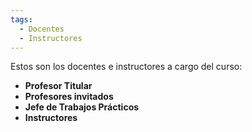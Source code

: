 ```yaml
---
tags:
  - Docentes
  - Instructores
---
```


Estos son los docentes e instructores a cargo del curso:

 * **Profesor Titular**
 * **Profesores invitados**
 * **Jefe de Trabajos Prácticos**
 * **Instructores**
